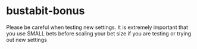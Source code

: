 # bustabit-bonus

Please be careful when testing new settings. It is extremely important that you use SMALL bets before scaling your bet size if you are testing or trying out new settings 
